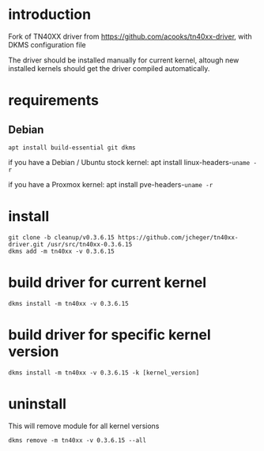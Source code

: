 introduction
============
Fork of TN40XX driver from https://github.com/acooks/tn40xx-driver, with DKMS configuration file

The driver should be installed manually for current kernel, altough new installed kernels should get the driver compiled automatically.

requirements
============

Debian
------
    apt install build-essential git dkms
    
if you have a Debian / Ubuntu stock kernel:
    apt install linux-headers-`uname -r`
    
if you have a Proxmox kernel:
    apt install pve-headers-`uname -r`

install
=======
    git clone -b cleanup/v0.3.6.15 https://github.com/jcheger/tn40xx-driver.git /usr/src/tn40xx-0.3.6.15
    dkms add -m tn40xx -v 0.3.6.15

build driver for current kernel
===============================
    dkms install -m tn40xx -v 0.3.6.15
    
build driver for specific kernel version
========================================
    dkms install -m tn40xx -v 0.3.6.15 -k [kernel_version]

uninstall
=========
This will remove module for all kernel versions

    dkms remove -m tn40xx -v 0.3.6.15 --all
